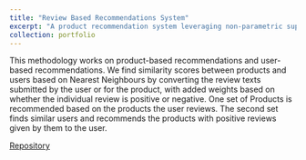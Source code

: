 ```yaml
---
title: "Review Based Recommendations System"
excerpt: "A product recommendation system leveraging non-parametric supervised learning"
collection: portfolio
---
```


This methodology works on product-based recommendations and user-based recommendations. We find similarity scores between products and users based on Nearest Neighbours by converting the review texts submitted by the user or for the product, with added weights based on whether the individual review is positive or negative. One set of Products is recommended based on the products the user reviews. The second set finds similar users and recommends the products with positive reviews given by them to the user.

[Repository](https://github.com/Anirudh-R-1201/Review-Based-Recomendation-System)